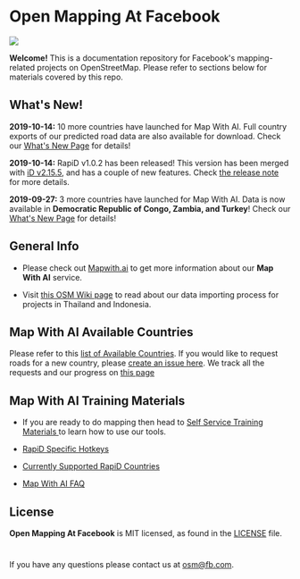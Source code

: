 # Open Mapping At Facebook

![](https://github.com/facebookmicrosites/Open-Mapping-At-Facebook/blob/master/assets/home_page.png?raw=true)

**Welcome!** This is a documentation repository for Facebook's mapping-related projects on OpenStreetMap. Please refer to sections below for materials covered by this repo.

## What's New!

**2019-10-14:** 10 more countries have launched for Map With AI. Full country exports of our predicted road data are also available for download. Check our [What's New Page](WHATSNEW.md) for details!

**2019-10-14:** RapiD v1.0.2 has been released! This version has been merged with [iD v2.15.5](https://github.com/openstreetmap/iD/blob/master/CHANGELOG.md#2155), and has a couple of new features. Check [the release note](https://github.com/facebookincubator/RapiD/releases/tag/rapid-v1.0.2) for more details.

**2019-09-27:** 3 more countries have launched for Map With AI. Data is now available in **Democratic Republic of Congo, Zambia, and Turkey**! Check our [What's New Page](WHATSNEW.md) for details!


## General Info
- Please check out [Mapwith.ai](https://mapwith.ai) to get more information about our **Map With AI** service.

- Visit [this OSM Wiki page](https://wiki.openstreetmap.org/wiki/AI-Assisted_Road_Tracing) to read about our data importing process for projects in Thailand and Indonesia.

## Map With AI Available Countries

Please refer to this [list of Available Countries](https://github.com/facebookmicrosites/Open-Mapping-At-Facebook/wiki/Available-Countries). If you would like to request roads for a new country, please [create an issue here](https://github.com/facebookincubator/RapiD/issues). We track all the requests and our progress on [this page](https://github.com/facebookincubator/RapiD/blob/master/COUNTRY_REQUESTS.md)


## Map With AI Training Materials
- If you are ready to do mapping then head to [Self Service Training Materials ](https://github.com/facebookmicrosites/Open-Mapping-At-Facebook/wiki) to learn how to use our tools.

- [RapiD Specific Hotkeys](https://github.com/facebookmicrosites/Open-Mapping-At-Facebook/wiki/RapiD-Specific-Hotkeys)

- [Currently Supported RapiD Countries](https://github.com/facebookmicrosites/Open-Mapping-At-Facebook/wiki/Available-Countries)

- [Map With AI FAQ](https://github.com/facebookmicrosites/Open-Mapping-At-Facebook/wiki/FAQ)


## License
**Open Mapping At Facebook** is MIT licensed, as found in the [LICENSE](https://github.com/facebookmicrosites/Open-Mapping-At-Facebook/blob/master/LICENSE.md) file.


#

If you have any questions please contact us at <osm@fb.com>.
